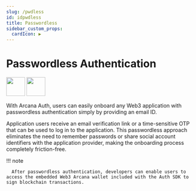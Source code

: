 ```yaml
---
slug: /pwdless
id: idpwdless
title: Passwordless
sidebar_custom_props:
  cardIcon: ▶️
---
```


# Passwordless Authentication

<img src="/img/icons/i_an_pwdless_light.png#only-light" width="50"/>
<img src="/img/icons/i_an_pwdless_dark.png#only-dark" width="50"/>

With Arcana Auth, users can easily onboard any Web3 application with passwordless authentication simply by providing an email ID. 

Application users receive an email verification link or a time-sensitive OTP that can be used to log in to the application. This passwordless approach eliminates the need to remember passwords or share social account identifiers with the application provider, making the onboarding process completely friction-free. 

!!! note

      After passwordless authentication, developers can enable users to access the embedded Web3 Arcana wallet included with the Auth SDK to sign blockchain transactions.

